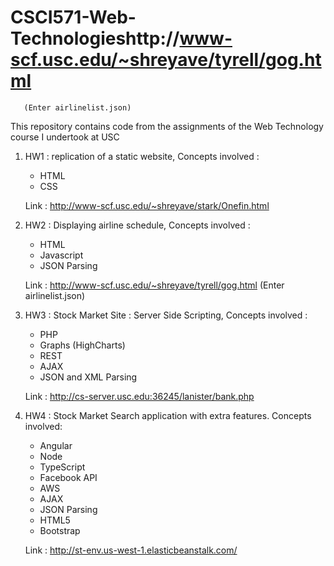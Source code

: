 # CSCI571-Web-Technologieshttp://www-scf.usc.edu/~shreyave/tyrell/gog.html
       (Enter airlinelist.json)

This repository contains code from the assignments of the Web Technology course I undertook at USC

1. HW1 :
   replication of a static website, Concepts involved :
   - HTML
   - CSS
   
   Link : http://www-scf.usc.edu/~shreyave/stark/Onefin.html

2. HW2 :
   Displaying airline schedule, Concepts involved :
   - HTML
   - Javascript
   - JSON Parsing
   
   Link : http://www-scf.usc.edu/~shreyave/tyrell/gog.html
          (Enter airlinelist.json)
          
3. HW3 :
   Stock Market Site : Server Side Scripting, Concepts involved :
   - PHP
   - Graphs (HighCharts)
   - REST
   - AJAX
   - JSON and XML Parsing
   
   Link :  http://cs-server.usc.edu:36245/lanister/bank.php
   
4. HW4 : 
   Stock Market Search application with extra features. Concepts involved:
   - Angular
   - Node
   - TypeScript
   - Facebook API
   - AWS
   - AJAX
   - JSON Parsing
   - HTML5
   - Bootstrap
   
   Link : http://st-env.us-west-1.elasticbeanstalk.com/


   

